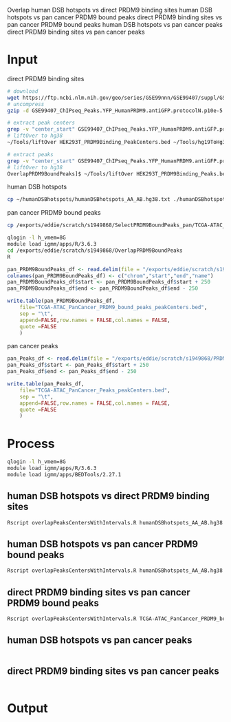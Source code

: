 Overlap
human DSB hotspots vs direct PRDM9 binding sites
human DSB hotspots vs pan cancer PRDM9 bound peaks
direct PRDM9 binding sites vs pan cancer PRDM9 bound peaks
human DSB hotspots vs pan cancer peaks
direct PRDM9 binding sites vs pan cancer peaks
# Input 
direct PRDM9 binding sites
```bash
# download
wget https://ftp.ncbi.nlm.nih.gov/geo/series/GSE99nnn/GSE99407/suppl/GSE99407_ChIPseq_Peaks.YFP_HumanPRDM9.antiGFP.protocolN.p10e-5.sep250.Annotated.txt.gz
# uncompress
gzip -d GSE99407_ChIPseq_Peaks.YFP_HumanPRDM9.antiGFP.protocolN.p10e-5.sep250.Annotated.txt.gz

# extract peak centers
grep -v "center_start" GSE99407_ChIPseq_Peaks.YFP_HumanPRDM9.antiGFP.protocolN.p10e-5.sep250.Annotated.txt | awk '{FS=OFS="\t"; print $1,$2,$3;}' > HEK293T_PRDM9Binding_PeakCenters.bed
# liftOver to hg38
~/Tools/liftOver HEK293T_PRDM9Binding_PeakCenters.bed ~/Tools/hg19ToHg38.over.chain HEK293T_PRDM9Binding_PeakCenters.hg38.bed unMapped

# extract peaks
grep -v "center_start" GSE99407_ChIPseq_Peaks.YFP_HumanPRDM9.antiGFP.protocolN.p10e-5.sep250.Annotated.txt | awk '{FS=OFS="\t"; print $1,$4,$5;}' > HEK293T_PRDM9Binding_Peaks.bed
# liftOver to hg38
OverlapPRDM9BoundPeaks]$ ~/Tools/liftOver HEK293T_PRDM9Binding_Peaks.bed ~/Tools/hg19ToHg38.over.chain HEK293T_PRDM9Binding_Peaks.hg38.bed unMapped
```
human DSB hotspots
```bash
cp ~/humanDSBhotspots/humanDSBhotspots_AA_AB.hg38.txt ./humanDSBhotspots_AA_AB.hg38.bed
```
pan cancer PRDM9 bound peaks
```bash
cp /exports/eddie/scratch/s1949868/SelectPRDM9BoundPeaks_pan/TCGA-ATAC_PanCancer_PRDM9_bound_peaks.bed ./
```
```bash
qlogin -l h_vmem=8G
module load igmm/apps/R/3.6.3
cd /exports/eddie/scratch/s1949868/OverlapPRDM9BoundPeaks
R
```
```r
pan_PRDM9BoundPeaks_df <- read.delim(file = "/exports/eddie/scratch/s1949868/OverlapPRDM9BoundPeaks/TCGA-ATAC_PanCancer_PRDM9_bound_peaks.bed", sep = "\t", header = FALSE)
colnames(pan_PRDM9BoundPeaks_df) <- c("chrom","start","end","name")
pan_PRDM9BoundPeaks_df$start <- pan_PRDM9BoundPeaks_df$start + 250
pan_PRDM9BoundPeaks_df$end <- pan_PRDM9BoundPeaks_df$end - 250

write.table(pan_PRDM9BoundPeaks_df,
	file="TCGA-ATAC_PanCancer_PRDM9_bound_peaks_peakCenters.bed",
	sep = "\t",
	append=FALSE,row.names = FALSE,col.names = FALSE,
	quote =FALSE
	)
```
pan cancer peaks
```r
pan_Peaks_df <- read.delim(file = "/exports/eddie/scratch/s1949868/PRDM9Binding/TCGA-ATAC_PanCancer_Peaks.bed", sep = "\t", header = TRUE)
pan_Peaks_df$start <- pan_Peaks_df$start + 250
pan_Peaks_df$end <- pan_Peaks_df$end - 250

write.table(pan_Peaks_df,
	file="TCGA-ATAC_PanCancer_Peaks_peakCenters.bed",
	sep = "\t",
	append=FALSE,row.names = FALSE,col.names = FALSE,
	quote =FALSE
	)
```
# Process
```bash
qlogin -l h_vmem=8G
module load igmm/apps/R/3.6.3
module load igmm/apps/BEDTools/2.27.1
```
## human DSB hotspots vs direct PRDM9 binding sites
```bash
Rscript overlapPeaksCentersWithIntervals.R humanDSBhotspots_AA_AB.hg38.bed HEK293T_PRDM9Binding_PeakCenters.hg38.bed
```
## human DSB hotspots vs pan cancer PRDM9 bound peaks
```bash
Rscript overlapPeaksCentersWithIntervals.R humanDSBhotspots_AA_AB.hg38.bed TCGA-ATAC_PanCancer_PRDM9_bound_peaks_peakCenters.bed
```
## direct PRDM9 binding sites vs pan cancer PRDM9 bound peaks
```bash
Rscript overlapPeaksCentersWithIntervals.R TCGA-ATAC_PanCancer_PRDM9_bound_peaks.bed HEK293T_PRDM9Binding_PeakCenters.hg38.bed
```
## human DSB hotspots vs pan cancer peaks
```bash

```
## direct PRDM9 binding sites vs pan cancer peaks
```bash

```
# Output
<!--stackedit_data:
eyJoaXN0b3J5IjpbLTM0ODQ1NTc1MiwxOTc0MjMwMDcyLDE1NT
UxNDM3MSwzMDE2MzA2MDMsNjA5MDYwODEsNTY0Mzc1NzA4LDE0
ODQ4NTEyNTksLTQzMDAxNzk5NCwtMTk1ODg2Njk1NiwxMzE5Mz
Y4NDAxLDE3NDEyNzI3NDcsMjExMzkyNjUxNiwtMjg4NjQ0MjI4
LDM3MTI2OTEwNywxNzQyNjQyMTYxLC0xNTQ3MzM5NjE1LC01OT
M4OTQ0MTgsNzkwMjQyNjExLC01MjQzMjM2MDAsODc1OTIxODVd
fQ==
-->